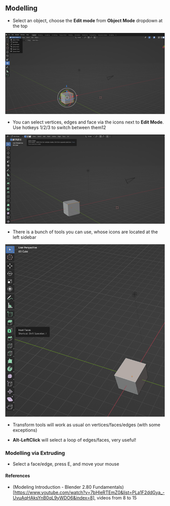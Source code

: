 

## Modelling

- Select an object, choose the **Edit mode** from **Object Mode** dropdown at the top

![](edit_mode.PNG)

- You can select vertices, edges and face via the icons next to **Edit Mode**. Use hotkeys 1/2/3 to switch between them12

![](picking_type.PNG)


- There is a bunch of tools you can use, whose icons are located at the left sidebar

![](modelling_sidebar.PNG)

- Transform tools will work as usual on vertices/faces/edges (with some exceptions)

- **Alt-LeftClick** will select a loop of edges/faces, very useful!

### Modelling via Extruding

- Select a face/edge, press E, and move your mouse


#### References

- (Modeling Introduction - Blender 2.80 Fundamentals)[https://www.youtube.com/watch?v=7bHleRTEmZ0&list=PLa1F2ddGya_-UvuAqHAksYnB0qL9yWDO6&index=8], videos from 8 to 15